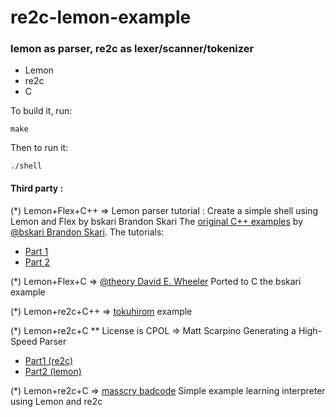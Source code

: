 # re2c-lemon-example

### lemon as parser, re2c as lexer/scanner/tokenizer

* Lemon
* re2c
* C

To build it, run:

    make

Then to run it:

    ./shell



#### Third party :

(*) Lemon+Flex+C++ => Lemon parser tutorial : Create a simple shell using Lemon and Flex by bskari Brandon Skari
    The [original C++ examples](https://github.com/bskari/lemon-parser-tutorial)
by [@bskari Brandon Skari](https://github.com/bskari).
    The tutorials:
* [Part 1](http://brskari.wordpress.com/2012/04/29/writing-a-basic-shell-using-flex-and-lemon-part-1/)
* [Part 2](http://brskari.wordpress.com/2012/04/30/writing-a-simple-shell-using-flex-and-lemon-part-2/) 

(*) Lemon+Flex+C => [@theory David E. Wheeler](https://github.com/theory) Ported to C the bskari example

(*) Lemon+re2c+C++ => [tokuhirom](https://github.com/tokuhirom/re2c-lemon-tutorial) example

(*) Lemon+re2c+C ** License is CPOL => Matt Scarpino Generating a High-Speed Parser 
* [Part1 (re2c)](https://www.codeproject.com/Articles/1035799/Generating-a-High-Speed-Parser-Part-re-c?display=Print)
* [Part2 (lemon)](https://www.codeproject.com/Articles/1056460/Generating-a-High-Speed-Parser-Part-Lemon)

(*) Lemon+re2c+C => [masscry badcode](https://github.com/masscry/badcode) Simple example learning interpreter using Lemon and re2c

